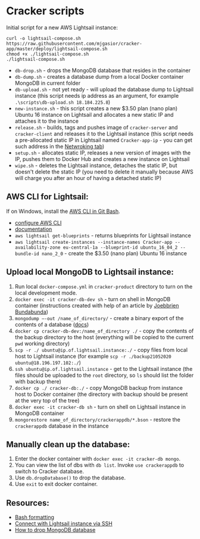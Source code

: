 # Cracker scripts

Initial script for a new AWS Lightsail instance:

    curl -o lightsail-compose.sh https://raw.githubusercontent.com/mjgasior/cracker-app/master/deploy/lightsail-compose.sh
    chmod +x ./lightsail-compose.sh
    ./lightsail-compose.sh

- `db-drop.sh` - drops the MongoDB database that resides in the container
- `db-dump.sh` - creates a database dump from a local Docker container MongoDB in current folder
- `db-upload.sh` - not yet ready - will upload the database dump to Lightsail instance (this script needs ip address as an argument, for example `.\scripts\db-upload.sh 18.184.225.8`)
- `new-instance.sh` - this script creates a new \$3.50 plan (nano plan) Ubuntu 16 instance on Lightsail and allocates a new static IP and attaches it to the instance
- `release.sh` - builds, tags and pushes image of `cracker-server` and `cracker-client` and releases it to the Lightsail instance (this script needs a pre-allocated static IP in Lightsail named `Cracker-app-ip` - you can get such address in the [Netwroking tab](https://lightsail.aws.amazon.com/ls/webapp/home/networking))
- `setup.sh` - allocates static IP, releases a new version of images with the IP, pushes them to Docker Hub and creates a new instance on Lightsail
- `wipe.sh` - deletes the Lightsail instance, detaches the static IP, but doesn't delete the static IP (you need to delete it manually because AWS will charge you after an hour of having a detached static IP)

## AWS CLI for Lightsail:

If on Windows, install the [AWS CLI in Git Bash](https://stackoverflow.com/questions/53015630/bash-aws-command-not-found-on-windows-7-in-git-bash).

- [configure AWS CLI](https://lightsail.aws.amazon.com/ls/docs/en_us/articles/lightsail-how-to-set-up-access-keys-to-use-sdk-api-cli)
- [documentation](https://docs.aws.amazon.com/cli/latest/reference/lightsail/index.html)
- `aws lightsail get-blueprints` - returns blueprints for Lightsail instance
- `aws lightsail create-instances --instance-names Cracker-app --availability-zone eu-central-1a --blueprint-id ubuntu_16_04_2 --bundle-id nano_2_0` - create the \$3.50 (nano plan) Ubuntu 16 instance

## Upload local MongoDB to Lightsail instance:

1. Run local `docker-compose.yml` in `cracker-product` directory to turn on the local development mode.
2. `docker exec -it cracker-db-dev sh` - turn on shell in MongoDB container (instructions created with help of an article by [Joebbrien Bundabunda](https://medium.com/faun/how-to-backup-docker-containered-mongo-db-with-mongodump-and-mongorestore-b4eb1c0e7308))
3. `mongodump –-out /name_of_directory/` - create a binary export of the contents of a database ([docs](https://docs.mongodb.com/manual/reference/program/mongodump/))
4. `docker cp cracker-db-dev:/name_of_directory ./` - copy the contents of the backup directory to the host (everything will be copied to the current `pwd` working directory)
5. `scp -r ./ ubuntu@ip.of.lightsail.instance:./` - copy files from local host to Lightsail instance (for example `scp -r ./backup21052020 ubuntu@18.196.197.102:./`)
6. `ssh ubuntu@ip.of.lightsail.instance` - get to the Lightsail instance (the files should be uploaded to the `root` directory, so `ls` should list the folder with backup there)
7. `docker cp ./ cracker-db:./` - copy MongoDB backup from instance host to Docker container (the directory with backup should be present at the very top of the tree)
8. `docker exec -it cracker-db sh` - turn on shell on Lightsail instance in MongoDB container
9. `mongorestore name_of_directory/crackerappdb/*.bson` - restore the `crackerappdb` database in the instance

## Manually clean up the database:

1. Enter the docker container with `docker exec -it cracker-db mongo`.
2. You can view the list of dbs with `db list`. Invoke `use crackerappdb` to switch to Cracker database.
3. Use `db.dropDatabase()` to drop the database.
4. Use `exit` to exit docker container.

## Resources:

- [Bash formatting](https://misc.flogisoft.com/bash/tip_colors_and_formatting)
- [Connect with Lightsail instance via SSH](https://www.youtube.com/watch?time_continue=34&v=5xVquS3lEGM&feature=emb_logo)
- [How to drop MongoDB database](https://www.tutorialkart.com/mongodb/mongodb-delete-database/)
